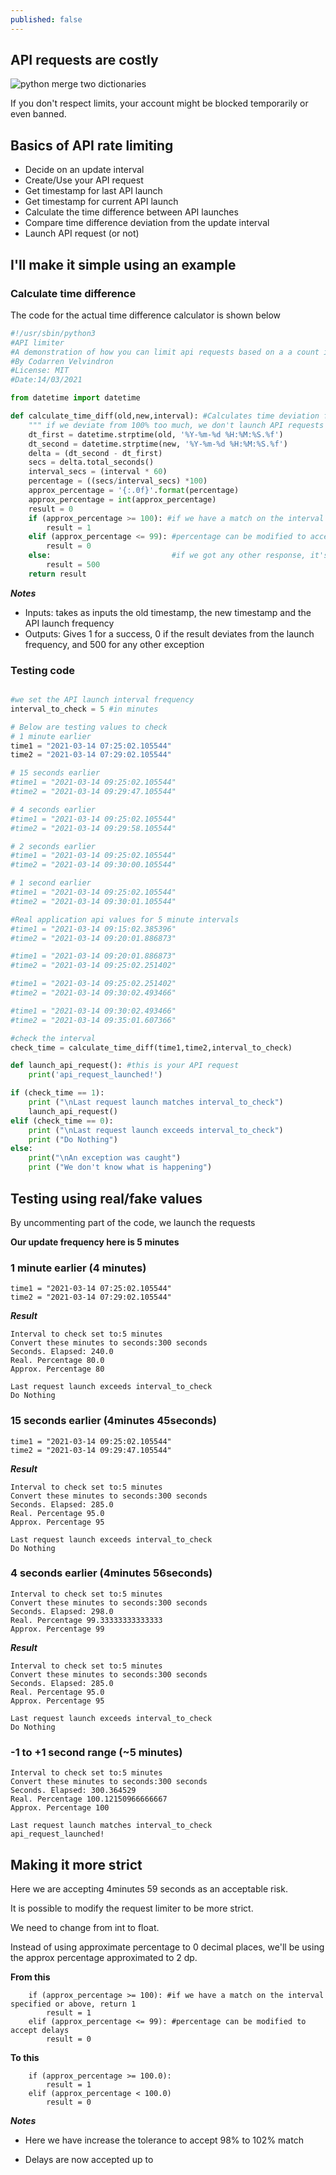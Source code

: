 ```yaml
---
published: false
---
```

## API requests are costly

![python merge two dictionaries](https://github.com/codarrenvelvindron/codarrenvelvindron.github.io/raw/master/images/python-logo.png)

If you don't respect limits, your account might be blocked temporarily or even banned.

## Basics of API rate limiting
- Decide on an update interval
- Create/Use your API request
- Get timestamp for last API launch
- Get timestamp for current API launch
- Calculate the time difference between API launches
- Compare time difference deviation from the update interval
- Launch API request (or not)

## I'll make it simple using an example
### Calculate time difference
The code for the actual time difference calculator is shown below

```python
#!/usr/sbin/python3
#API limiter
#A demonstration of how you can limit api requests based on a a count in minutes
#By Codarren Velvindron
#License: MIT
#Date:14/03/2021

from datetime import datetime

def calculate_time_diff(old,new,interval): #Calculates time deviation from interval
    """ if we deviate from 100% too much, we don't launch API requests """
    dt_first = datetime.strptime(old, '%Y-%m-%d %H:%M:%S.%f')
    dt_second = datetime.strptime(new, '%Y-%m-%d %H:%M:%S.%f')
    delta = (dt_second - dt_first)
    secs = delta.total_seconds()
    interval_secs = (interval * 60)
    percentage = ((secs/interval_secs) *100)
    approx_percentage = '{:.0f}'.format(percentage)
    approx_percentage = int(approx_percentage)
    result = 0
    if (approx_percentage >= 100): #if we have a match on the interval specified or above, return 1
        result = 1
    elif (approx_percentage <= 99): #percentage can be modified to accept delays
        result = 0
    else:                           #if we got any other response, it's considered as an exception
        result = 500 
    return result
```

***Notes***
- Inputs: takes as inputs the old timestamp, the new timestamp and the API launch frequency
- Outputs: Gives 1 for a success, 0 if the result deviates from the launch frequency, and 500 for any other exception

### Testing code
```python

#we set the API launch interval frequency
interval_to_check = 5 #in minutes

# Below are testing values to check
# 1 minute earlier
time1 = "2021-03-14 07:25:02.105544"
time2 = "2021-03-14 07:29:02.105544"

# 15 seconds earlier
#time1 = "2021-03-14 09:25:02.105544"
#time2 = "2021-03-14 09:29:47.105544"

# 4 seconds earlier
#time1 = "2021-03-14 09:25:02.105544"
#time2 = "2021-03-14 09:29:58.105544"

# 2 seconds earlier
#time1 = "2021-03-14 09:25:02.105544"
#time2 = "2021-03-14 09:30:00.105544"

# 1 second earlier
#time1 = "2021-03-14 09:25:02.105544"
#time2 = "2021-03-14 09:30:01.105544"

#Real application api values for 5 minute intervals
#time1 = "2021-03-14 09:15:02.385396"
#time2 = "2021-03-14 09:20:01.886873"

#time1 = "2021-03-14 09:20:01.886873"
#time2 = "2021-03-14 09:25:02.251402"

#time1 = "2021-03-14 09:25:02.251402"
#time2 = "2021-03-14 09:30:02.493466"

#time1 = "2021-03-14 09:30:02.493466"
#time2 = "2021-03-14 09:35:01.607366"

#check the interval
check_time = calculate_time_diff(time1,time2,interval_to_check)

def launch_api_request(): #this is your API request
    print('api_request_launched!')

if (check_time == 1):
    print ("\nLast request launch matches interval_to_check")
    launch_api_request()
elif (check_time == 0):
    print ("\nLast request launch exceeds interval_to_check")
    print ("Do Nothing")
else:
    print("\nAn exception was caught")
    print ("We don't know what is happening")
```

## Testing using real/fake values
By uncommenting part of the code, we launch the requests

**Our update frequency here is 5 minutes**

### 1 minute earlier (4 minutes)
```
time1 = "2021-03-14 07:25:02.105544"
time2 = "2021-03-14 07:29:02.105544"
```
***Result***
```
Interval to check set to:5 minutes
Convert these minutes to seconds:300 seconds
Seconds. Elapsed: 240.0
Real. Percentage 80.0
Approx. Percentage 80

Last request launch exceeds interval_to_check
Do Nothing
```

### 15 seconds earlier (4minutes 45seconds)
```
time1 = "2021-03-14 09:25:02.105544"
time2 = "2021-03-14 09:29:47.105544"

```

***Result***
```
Interval to check set to:5 minutes
Convert these minutes to seconds:300 seconds
Seconds. Elapsed: 285.0
Real. Percentage 95.0
Approx. Percentage 95

Last request launch exceeds interval_to_check
Do Nothing

```

### 4 seconds earlier (4minutes 56seconds)
```
Interval to check set to:5 minutes
Convert these minutes to seconds:300 seconds
Seconds. Elapsed: 298.0
Real. Percentage 99.33333333333333
Approx. Percentage 99

```

***Result***
```
Interval to check set to:5 minutes
Convert these minutes to seconds:300 seconds
Seconds. Elapsed: 285.0
Real. Percentage 95.0
Approx. Percentage 95

Last request launch exceeds interval_to_check
Do Nothing

```


### -1 to +1 second range (~5 minutes)
```
Interval to check set to:5 minutes
Convert these minutes to seconds:300 seconds
Seconds. Elapsed: 300.364529
Real. Percentage 100.12150966666667
Approx. Percentage 100

Last request launch matches interval_to_check
api_request_launched!
```

## Making it more strict
Here we are accepting 4minutes 59 seconds as an acceptable risk.

It is possible to modify the request limiter to be more strict.

We need to change from int to float.

Instead of using approximate percentage to 0 decimal places, we'll be using the approx percentage approximated to 2 dp.

**From this**

```
    if (approx_percentage >= 100): #if we have a match on the interval specified or above, return 1
        result = 1
    elif (approx_percentage <= 99): #percentage can be modified to accept delays
        result = 0
```

**To this**

```
    if (approx_percentage >= 100.0):
        result = 1
    elif (approx_percentage < 100.0)
        result = 0
```

***Notes***

- Here we have increase the tolerance to accept 98% to 102% match

- Delays are now accepted up to
